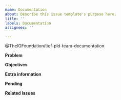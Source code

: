 ```yaml
---
name: Documentation
about: Describe this issue template's purpose here.
title: ''
labels: Documentation
assignees: ''

---
```


@TheIOFoundation/tiof-pld-team-documentation 

**Problem**


**Objectives**


**Extra information**


**Pending**



**Related Issues**
